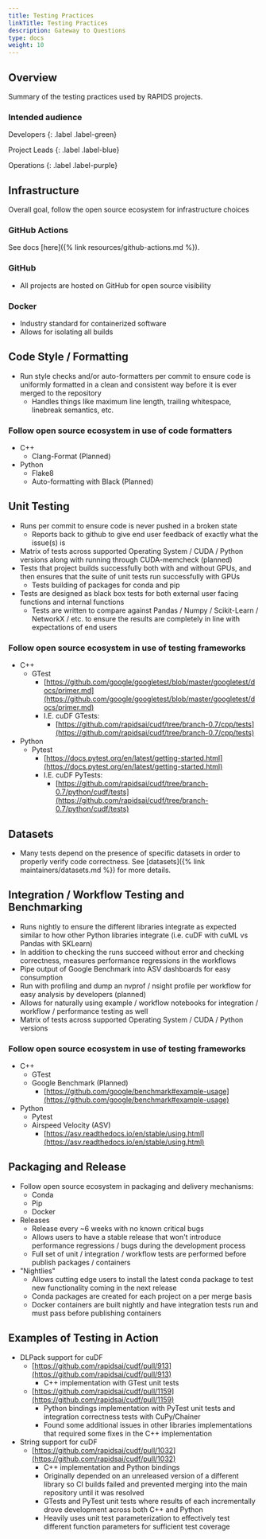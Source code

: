 ```yaml
---
title: Testing Practices
linkTitle: Testing Practices
description: Gateway to Questions
type: docs
weight: 10
---
```



## Overview

Summary of the testing practices used by RAPIDS projects.

### Intended audience

Developers
{: .label .label-green}

Project Leads
{: .label .label-blue}

Operations
{: .label .label-purple}

## Infrastructure

Overall goal, follow the open source ecosystem for infrastructure choices

### GitHub Actions
See docs [here]({% link resources/github-actions.md %}).

### GitHub

- All projects are hosted on GitHub for open source visibility

### Docker

- Industry standard for containerized software
- Allows for isolating all builds

## Code Style / Formatting

- Run style checks and/or auto-formatters per commit to ensure code is uniformly formatted in a clean and consistent way before it is ever merged to the repository
  - Handles things like maximum line length, trailing whitespace, linebreak semantics, etc.

### Follow open source ecosystem in use of code formatters

- C++
  - Clang-Format (Planned)
- Python
  - Flake8
  - Auto-formatting with Black (Planned)

## Unit Testing

- Runs per commit to ensure code is never pushed in a broken state
  - Reports back to github to give end user feedback of exactly what the issue(s) is
- Matrix of tests across supported Operating System / CUDA / Python versions along with running through CUDA-memcheck (planned)
- Tests that project builds successfully both with and without GPUs, and then ensures that the suite of unit tests run successfully with GPUs
  - Tests building of packages for conda and pip
- Tests are designed as black box tests for both external user facing functions and internal functions
  - Tests are written to compare against Pandas / Numpy / Scikit-Learn / NetworkX / etc. to ensure the results are completely in line with expectations of end users

### Follow open source ecosystem in use of testing frameworks

- C++
  - GTest
    - [https://github.com/google/googletest/blob/master/googletest/docs/primer.md](https://github.com/google/googletest/blob/master/googletest/docs/primer.md)
    - I.E. cuDF GTests:
      - [https://github.com/rapidsai/cudf/tree/branch-0.7/cpp/tests](https://github.com/rapidsai/cudf/tree/branch-0.7/cpp/tests)
- Python
  - Pytest
    - [https://docs.pytest.org/en/latest/getting-started.html](https://docs.pytest.org/en/latest/getting-started.html)
    - I.E. cuDF PyTests:
      - [https://github.com/rapidsai/cudf/tree/branch-0.7/python/cudf/tests](https://github.com/rapidsai/cudf/tree/branch-0.7/python/cudf/tests)

## Datasets

- Many tests depend on the presence of specific datasets in order to properly verify code correctness. See [datasets]({% link maintainers/datasets.md %}) for more details.

## Integration / Workflow Testing and Benchmarking

- Runs nightly to ensure the different libraries integrate as expected similar to how other Python libraries integrate (i.e. cuDF with cuML vs Pandas with SKLearn)
- In addition to checking the runs succeed without error and checking correctness, measures performance regressions in the workflows
- Pipe output of Google Benchmark into ASV dashboards for easy consumption
- Run with profiling and dump an nvprof / nsight profile per workflow for easy analysis by developers (planned)
- Allows for naturally using example / workflow notebooks for integration / workflow / performance testing as well
- Matrix of tests across supported Operating System / CUDA / Python versions

### Follow open source ecosystem in use of testing frameworks

- C++
  - GTest
  - Google Benchmark (Planned)
    - [https://github.com/google/benchmark#example-usage](https://github.com/google/benchmark#example-usage)
- Python
  - Pytest
  - Airspeed Velocity (ASV)
    - [https://asv.readthedocs.io/en/stable/using.html](https://asv.readthedocs.io/en/stable/using.html)

## Packaging and Release

- Follow open source ecosystem in packaging and delivery mechanisms:
  - Conda
  - Pip
  - Docker
- Releases
  - Release every ~6 weeks with no known critical bugs
  - Allows users to have a stable release that won't introduce performance regressions / bugs during the development process
  - Full set of unit / integration / workflow tests are performed before publish packages / containers
- "Nightlies"
  - Allows cutting edge users to install the latest conda package to test new functionality coming in the next release
  - Conda packages are created for each project on a per merge basis
  - Docker containers are built nightly and have integration tests run and must pass before publishing containers

## Examples of Testing in Action

- DLPack support for cuDF
  - [https://github.com/rapidsai/cudf/pull/913](https://github.com/rapidsai/cudf/pull/913)
    - C++ implementation with GTest unit tests
  - [https://github.com/rapidsai/cudf/pull/1159](https://github.com/rapidsai/cudf/pull/1159)
    - Python bindings implementation with PyTest unit tests and integration correctness tests with CuPy/Chainer
    - Found some additional issues in other libraries implementations that required some fixes in the C++ implementation
- String support for cuDF
  - [https://github.com/rapidsai/cudf/pull/1032](https://github.com/rapidsai/cudf/pull/1032)
    - C++ implementation and Python bindings
    - Originally depended on an unreleased version of a different library so CI builds failed and prevented merging into the main repository until it was resolved
    - GTests and PyTest unit tests where results of each incrementally drove development across both C++ and Python
    - Heavily uses unit test parameterization to effectively test different function parameters for sufficient test coverage
